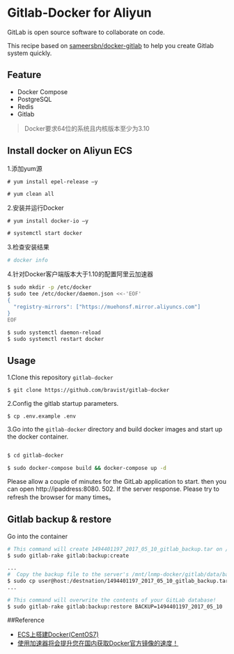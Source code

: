 Gitlab-Docker for Aliyun
==


GitLab is open source software to collaborate on code. 

This recipe based on [sameersbn/docker-gitlab](https://github.com/sameersbn/docker-gitlab) to help you create Gitlab system quickly.


## Feature

- Docker Compose
- PostgreSQL
- Redis
- Gitlab

> Docker要求64位的系统且内核版本至少为3.10

## Install docker on Aliyun ECS

1.添加yum源

```
# yum install epel-release –y

# yum clean all
```

2.安装并运行Docker

```
# yum install docker-io –y

# systemctl start docker
```
3.检查安装结果

```bash
# docker info
```

4.针对Docker客户端版本大于1.10的配置阿里云加速器

```bash
$ sudo mkdir -p /etc/docker
$ sudo tee /etc/docker/daemon.json <<-'EOF'
{
  "registry-mirrors": ["https://muehonsf.mirror.aliyuncs.com"]
}
EOF

$ sudo systemctl daemon-reload
$ sudo systemctl restart docker

```


## Usage

1.Clone this repository `gitlab-docker`


```bash
$ git clone https://github.com/bravist/gitlab-docker
```

2.Config the gitlab startup parameters.

```
$ cp .env.example .env
```


3.Go into the `gitlab-docker` directory and build docker images and start up the docker container.

```bash

$ cd gitlab-docker

$ sudo docker-compose build && docker-compose up -d
```

Please allow a couple of minutes for the GitLab application to start. then you can open http://ipaddress:8080. 502. If the server response. Please try to refresh the browser for many times。

## Gitlab backup & restore

Go into the container 

```bash
# This command will create 1494401197_2017_05_10_gitlab_backup.tar on /var/opt/gitlab/backups/
$ sudo gitlab-rake gitlab:backup:create

...
#  Copy the backup file to the server's /mnt/lnmp-docker/gitlab/data/backups
$ sudo cp user@host:/destnation/1494401197_2017_05_10_gitlab_backup.tar user@host:/mnt/lnmp-docker/gitlab/data/backups
...

# This command will overwrite the contents of your GitLab database!
$ sudo gitlab-rake gitlab:backup:restore BACKUP=1494401197_2017_05_10
```

##Reference

+ [ECS上搭建Docker(CentOS7)
](https://help.aliyun.com/document_detail/51853.html?spm=5176.8208715.110.1.ps6bxJ)
+ [使用加速器将会提升您在国内获取Docker官方镜像的速度！
](https://cr.console.aliyun.com/?spm=5176.2020520152.210.d103.H4Rlih#/accelerator)
